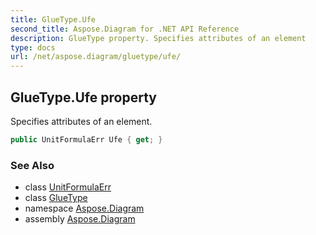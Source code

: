 ```yaml
---
title: GlueType.Ufe
second_title: Aspose.Diagram for .NET API Reference
description: GlueType property. Specifies attributes of an element
type: docs
url: /net/aspose.diagram/gluetype/ufe/
---
```

## GlueType.Ufe property

Specifies attributes of an element.

```csharp
public UnitFormulaErr Ufe { get; }
```

### See Also

* class [UnitFormulaErr](../../unitformulaerr/)
* class [GlueType](../)
* namespace [Aspose.Diagram](../../gluetype/)
* assembly [Aspose.Diagram](../../../)



